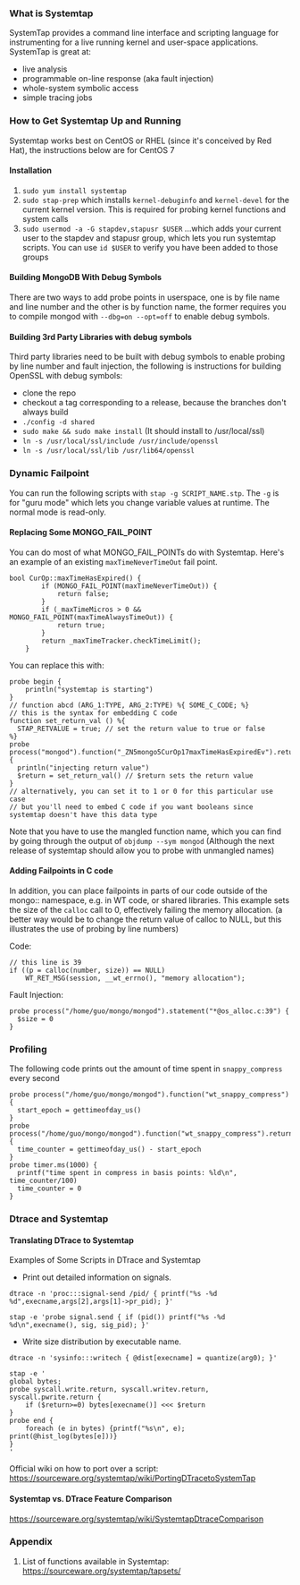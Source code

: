 ### What is Systemtap
SystemTap provides a command line interface and scripting language for instrumenting for a live running kernel and user-space applications.
SystemTap is great at:
- live analysis
- programmable on-line response (aka fault injection)
- whole-system symbolic access
- simple tracing jobs

### How to Get Systemtap Up and Running
Systemtap works best on CentOS or RHEL (since it's conceived by Red Hat), the instructions below are for CentOS 7

#### Installation
1. `sudo yum install systemtap`
2. `sudo stap-prep` which installs `kernel-debuginfo` and `kernel-devel` for the current kernel version. This is required for probing kernel functions and system calls
3. `sudo usermod -a -G stapdev,stapusr $USER` ...which adds your current user to the stapdev and stapusr group, which lets you run systemtap scripts. You can use `id $USER` to verify you have been added to those groups


#### Building MongoDB With Debug Symbols
There are two ways to add probe points in userspace, one is by file name and line number and the other is by function name, the former requires you to compile mongod with `--dbg=on --opt=off` to enable debug symbols.

#### Building 3rd Party Libraries with debug symbols
Third party libraries need to be built with debug symbols to enable probing by line number and fault injection, the following is instructions for building OpenSSL with debug symbols:  
- clone the repo
- checkout a tag corresponding to a release, because the branches don't always build
- `./config -d shared`
- `sudo make && sudo make install` (It should install to /usr/local/ssl)
- `ln -s /usr/local/ssl/include /usr/include/openssl`
- `ln -s /usr/local/ssl/lib /usr/lib64/openssl`

### Dynamic Failpoint
You can run the following scripts with `stap -g SCRIPT_NAME.stp`. The `-g` is for "guru mode" which lets you change variable values at runtime. The normal mode is read-only.

#### Replacing Some MONGO_FAIL_POINT
You can do most of what MONGO_FAIL_POINTs do with Systemtap. Here's an example of an existing `maxTimeNeverTimeOut` fail point.

```
bool CurOp::maxTimeHasExpired() {
        if (MONGO_FAIL_POINT(maxTimeNeverTimeOut)) {
            return false;
        }
        if (_maxTimeMicros > 0 && MONGO_FAIL_POINT(maxTimeAlwaysTimeOut)) {
            return true;
        }
        return _maxTimeTracker.checkTimeLimit();
    }
```

You can replace this with:

```
probe begin {
    println("systemtap is starting")
}
// function abcd (ARG_1:TYPE, ARG_2:TYPE) %{ SOME_C_CODE; %}
// this is the syntax for embedding C code
function set_return_val () %{
  STAP_RETVALUE = true; // set the return value to true or false
%}
probe process("mongod").function("_ZN5mongo5CurOp17maxTimeHasExpiredEv").return {
  println("injecting return value")
  $return = set_return_val() // $return sets the return value
}
// alternatively, you can set it to 1 or 0 for this particular use case
// but you'll need to embed C code if you want booleans since systemtap doesn't have this data type
```

Note that you have to use the mangled function name, which you can find by going through the output of `objdump --sym mongod` (Although the next release of systemtap should allow you to probe with unmangled names)

#### Adding Failpoints in C code
In addition, you can place failpoints in parts of our code outside of the mongo:: namespace, e.g. in WT code, or shared libraries. This example sets the size of the `calloc` call to 0, effectively failing the memory allocation. (a better way would be to change the return value of calloc to NULL, but this illustrates the use of probing by line numbers)

Code:

```
// this line is 39
if ((p = calloc(number, size)) == NULL)
    WT_RET_MSG(session, __wt_errno(), "memory allocation");
```

Fault Injection:

```
probe process("/home/guo/mongo/mongod").statement("*@os_alloc.c:39") {
  $size = 0
}
```

### Profiling
The following code prints out the amount of time spent in `snappy_compress` every second

```
probe process("/home/guo/mongo/mongod").function("wt_snappy_compress") {
  start_epoch = gettimeofday_us()
}
probe process("/home/guo/mongo/mongod").function("wt_snappy_compress").return {
  time_counter = gettimeofday_us() - start_epoch
}
probe timer.ms(1000) {
  printf("time spent in compress in basis points: %ld\n", time_counter/100)
  time_counter = 0
}
```

### Dtrace and Systemtap

#### Translating DTrace to Systemtap
Examples of Some Scripts in DTrace and Systemtap

- Print out detailed information on signals.  
```
dtrace -n 'proc:::signal-send /pid/ { printf("%s -%d %d",execname,args[2],args[1]->pr_pid); }'
```  
```
stap -e 'probe signal.send { if (pid()) printf("%s -%d %d\n",execname(), sig, sig_pid); }'
```  
- Write size distribution by executable name.  
```
dtrace -n 'sysinfo:::writech { @dist[execname] = quantize(arg0); }'
```  
```
stap -e '
global bytes;
probe syscall.write.return, syscall.writev.return, syscall.pwrite.return {
    if ($return>=0) bytes[execname()] <<< $return
}
probe end {
    foreach (e in bytes) {printf("%s\n", e); print(@hist_log(bytes[e]))}
}
'
```  

Official wiki on how to port over a script:  
https://sourceware.org/systemtap/wiki/PortingDTracetoSystemTap
#### Systemtap vs. DTrace Feature Comparison
https://sourceware.org/systemtap/wiki/SystemtapDtraceComparison
### Appendix
1. List of functions available in Systemtap:  
https://sourceware.org/systemtap/tapsets/

